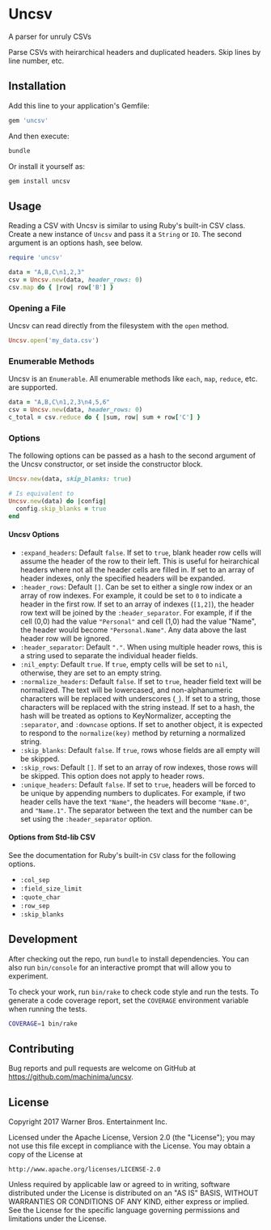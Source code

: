 # Uncsv

A parser for unruly CSVs

Parse CSVs with heirarchical headers and duplicated headers. Skip lines by line
number, etc.

## Installation

Add this line to your application's Gemfile:

```ruby
gem 'uncsv'
```

And then execute:

```sh
bundle
```

Or install it yourself as:

```sh
gem install uncsv
```

## Usage

Reading a CSV with Uncsv is similar to using Ruby's built-in CSV class. Create
a new instance of `Uncsv` and pass it a `String` or `IO`. The second argument
is an options hash, see below.

```ruby
require 'uncsv'

data = "A,B,C\n1,2,3"
csv = Uncsv.new(data, header_rows: 0)
csv.map do { |row| row['B'] }
```

### Opening a File

Uncsv can read directly from the filesystem with the `open` method.

```ruby
Uncsv.open('my_data.csv')
```

### Enumerable Methods

Uncsv is an `Enumerable`. All enumerable methods like `each`, `map`, `reduce`,
etc. are supported.

```ruby
data = "A,B,C\n1,2,3\n4,5,6"
csv = Uncsv.new(data, header_rows: 0)
c_total = csv.reduce do { |sum, row| sum + row['C'] }
```

### Options

The following options can be passed as a hash to the second argument of the
Uncsv constructor, or set inside the constructor block.

```ruby
Uncsv.new(data, skip_blanks: true)

# Is equivalent to
Uncsv.new(data) do |config|
  config.skip_blanks = true
end
```

#### Uncsv Options

- `:expand_headers`: Default `false`. If set to `true`, blank header row cells
  will assume the header of the row to their left. This is useful for
  heirarchical headers where not all the header cells are filled in. If set to
  an array of header indexes, only the specified headers will be expanded.
- `:header_rows`: Default `[]`. Can be set to either a single row index or an
  array of row indexes. For example, it could be set to `0` to indicate a
  header in the first row. If set to an array of indexes (`[1,2]`), the header
  row text will be joined by the `:header_separator`. For example, if if the
  cell (0,0) had the value `"Personal"` and cell (1,0) had the value "Name",
  the header would become `"Personal.Name"`. Any data above the last header row
  will be ignored.
- `:header_separator`: Default `"."`. When using multiple header rows, this is
  a string used to separate the individual header fields.
- `:nil_empty`: Default `true`. If `true`, empty cells will be set to `nil`,
  otherwise, they are set to an empty string.
- `:normalize_headers`: Default `false`. If set to `true`, header field text
  will be normalized. The text will be lowercased, and non-alphanumeric
  characters will be replaced with underscores (`_`). If set to a string,
  those characters will be replaced with the string instead. If set to a hash,
  the hash will be treated as options to KeyNormalizer, accepting the
  `:separator`, and `:downcase` options. If set to another object, it is
  expected to respond to the `normalize(key)` method by returning a normalized
  string.
- `:skip_blanks`: Default `false`. If `true`, rows whose fields are all empty
  will be skipped.
- `:skip_rows`: Default `[]`. If set to an array of row indexes, those rows
  will be skipped. This option does not apply to header rows.
- `:unique_headers`: Default `false`. If set to `true`, headers will be forced
  to be unique by appending numbers to duplicates. For example, if two header
  cells have the text `"Name"`, the headers will become `"Name.0"`, and
  `"Name.1"`. The separator between the text and the number can be set using
  the `:header_separator` option.

#### Options from Std-lib CSV

See the documentation for Ruby's built-in `CSV` class for the following
options.

- `:col_sep`
- `:field_size_limit`
- `:quote_char`
- `:row_sep`
- `:skip_blanks`

## Development

After checking out the repo, run `bundle` to install dependencies. You
can also run `bin/console` for an interactive prompt that will allow you to
experiment.

To check your work, run `bin/rake` to check code style and run the tests. To
generate a code coverage report, set the `COVERAGE` environment variable when
running the tests.

```sh
COVERAGE=1 bin/rake
```

## Contributing

Bug reports and pull requests are welcome on GitHub at
https://github.com/machinima/uncsv.

## License

Copyright 2017 Warner Bros. Entertainment Inc.

Licensed under the Apache License, Version 2.0 (the "License");
you may not use this file except in compliance with the License.
You may obtain a copy of the License at

    http://www.apache.org/licenses/LICENSE-2.0

Unless required by applicable law or agreed to in writing, software
distributed under the License is distributed on an "AS IS" BASIS,
WITHOUT WARRANTIES OR CONDITIONS OF ANY KIND, either express or implied.
See the License for the specific language governing permissions and
limitations under the License.
